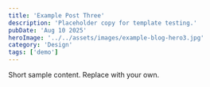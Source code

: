 ```yaml
---
title: 'Example Post Three'
description: 'Placeholder copy for template testing.'
pubDate: 'Aug 10 2025'
heroImage: '../../assets/images/example-blog-hero3.jpg'
category: 'Design'
tags: ['demo']
---
```


Short sample content. Replace with your own.

